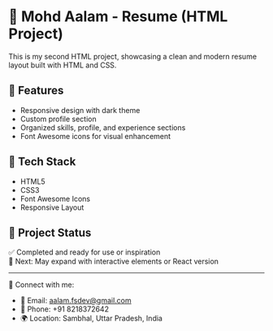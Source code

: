 # 💼 Mohd Aalam - Resume (HTML Project)

This is my second HTML project, showcasing a clean and modern resume layout built with HTML and CSS.

## 📌 Features
- Responsive design with dark theme
- Custom profile section
- Organized skills, profile, and experience sections
- Font Awesome icons for visual enhancement

## 🚀 Tech Stack
- HTML5  
- CSS3  
- Font Awesome Icons  
- Responsive Layout

## 📁 Project Status
✅ Completed and ready for use or inspiration  
🎯 Next: May expand with interactive elements or React version

---

🔗 Connect with me:
- 📧 Email: aalam.fsdev@gmail.com
- 📱 Phone: +91 8218372642
- 🌍 Location: Sambhal, Uttar Pradesh, India

